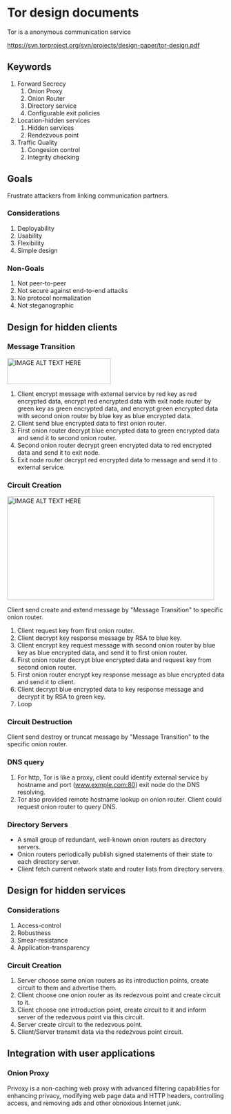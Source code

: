 # Tor design documents
Tor is a anonymous communication service

https://svn.torproject.org/svn/projects/design-paper/tor-design.pdf

## Keywords
1. Forward Secrecy
    1. Onion Proxy
    1. Onion Router
    1. Directory service
    1. Configurable exit policies
1. Location-hidden services
    1. Hidden services
    1. Rendezvous point
1. Traffic Quality
    1. Congesion control
    1. Integrity checking

## Goals
Frustrate attackers from linking communication partners.

### Considerations
1. Deployability
1. Usability
1. Flexibility
1. Simple design

### Non-Goals
1. Not peer-to-peer
1. Not secure against end-to-end attacks
1. No protocol normalization
1. Not steganographic

## Design for hidden clients

### Message Transition
<img src="https://raw.githubusercontent.com/easonlin/easonlin.github.io/master/_posts/_2017-05-21-tor-design-document-read-experience-tor-message.png" alt="IMAGE ALT TEXT HERE" width="240" height="60" border="0" />

1. Client encrypt message with external service by red key as red encrypted data, 
encrypt red encrypted data with exit node router by green key as green encrypted data, 
and encrypt green encrypted data with second onion router by blue key as blue encrypted data.
1. Client send blue encrypted data to first onion router.
1. First onion router decrypt blue encrypted data to green encrypted data and send it to second onion router.
1. Second onion router decrypt green encrypted data to red encrypted data and send it to exit node.
1. Exit node router decrypt red encrypted data to message and send it to external service.

### Circuit Creation
<img src="https://raw.githubusercontent.com/easonlin/easonlin.github.io/master/_posts/_2017-05-21-tor-design-document-read-experience-create-circuit.png" 
alt="IMAGE ALT TEXT HERE" width="480" height="240" border="0" />

Client send create and extend message by "Message Transition" to specific onion router.

1. Client request key from first onion router.
1. Client decrypt key response message by RSA to blue key.
1. Client encrypt key request message with second onion router by blue key as blue encrypted data, 
and send it to first onion router.
1. First onion router decrypt blue encrypted data and request key from second onion router.
1. First onion router encrypt key response message as blue encrypted data and send it to client.
1. Client decrypt blue encrypted data to key response message and decrypt it by RSA to green key.
1. Loop

### Circuit Destruction
Client send destroy or truncat message by "Message Transition" to the specific onion router.

### DNS query
1. For http, Tor is like a proxy, 
client could identify external service by hostname and port (www.exmple.com:80)
exit node do the DNS resolving.
1. Tor also provided remote hostname lookup on onion router. 
Client could request onion router to query DNS.

### Directory Servers
- A small group of redundant, well-known onion routers as directory servers.
- Onion routers periodically publish signed statements of their state to each directory server.
- Client fetch current network state and router lists from directory servers.

## Design for hidden services

### Considerations
1. Access-control
1. Robustness
1. Smear-resistance
1. Application-transparency

### Circuit Creation
1. Server choose some onion routers as its introduction points, 
create circuit to them and advertise them.
1. Client choose one onion router as its redezvous point and create circuit to it.
1. Client choose one introduction point, 
create circuit to it and inform server of the redezvous point via this circuit.
1. Server create circuit to the redezvous point.
1. Client/Server transmit data via the redezvous point circuit.

## Integration with user applications

### Onion Proxy
Privoxy is a non-caching web proxy with advanced filtering capabilities for enhancing privacy, modifying web page data and HTTP headers, controlling access, and removing ads and other obnoxious Internet junk.

